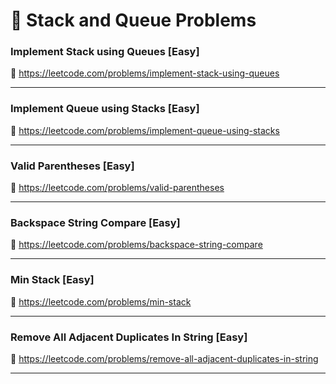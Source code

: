 # 🔗 Stack and Queue Problems

### Implement Stack using Queues [Easy]

🔗 https://leetcode.com/problems/implement-stack-using-queues

---

### Implement Queue using Stacks [Easy]

🔗 https://leetcode.com/problems/implement-queue-using-stacks

---

### Valid Parentheses [Easy]

🔗 https://leetcode.com/problems/valid-parentheses

---

### Backspace String Compare [Easy]

🔗 https://leetcode.com/problems/backspace-string-compare

---

### Min Stack [Easy]

🔗 https://leetcode.com/problems/min-stack

---

### Remove All Adjacent Duplicates In String [Easy]

🔗 https://leetcode.com/problems/remove-all-adjacent-duplicates-in-string

---

